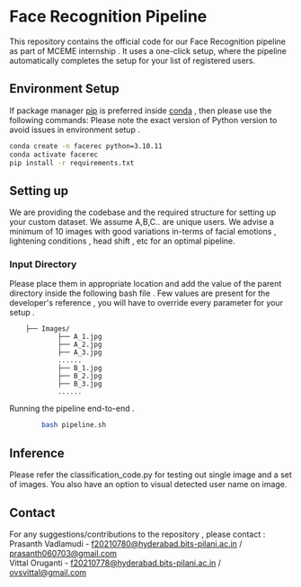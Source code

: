 # Face Recognition Pipeline 

This repository contains the official code for our Face Recognition pipeline as part of MCEME internship . It uses a one-click setup, where the pipeline automatically completes the setup for your list of registered users.

## Environment Setup 
If package manager [pip](https://pip.pypa.io/en/stable/) is preferred inside [conda](https://www.anaconda.com/) , then please use the following commands: 
Please note the exact version of Python version to avoid issues in environment setup . 

```bash
conda create -n facerec python=3.10.11
conda activate facerec
pip install -r requirements.txt
```

## Setting up 
We are providing the codebase and the required structure for setting up your custom dataset. We assume A,B,C.. are unique users. We advise a minimum of 10 images with good variations in-terms of facial emotions , lightening conditions , head shift , etc for an optimal pipeline. 

### Input Directory 

Please place them in appropriate location and add the value of the parent directory inside the following bash file . Few values are present for the developer's reference , you will have to override every parameter for your setup .

        ├── Images/         
                ├── A_1.jpg 
                ├── A_2.jpg
                ├── A_3.jpg
                ......
                ├── B_1.jpg 
                ├── B_2.jpg
                ├── B_3.jpg
                ......

Running the pipeline end-to-end .
```bash
        bash pipeline.sh
````

## Inference 
Please refer the classification_code.py for testing out single image and a set of images. You also have an option to visual detected user name on image.

## Contact 
For any suggestions/contributions to the repository , please contact : <br />
Prasanth Vadlamudi - f20210780@hyderabad.bits-pilani.ac.in / prasanth060703@gmail.com<br />
Vittal Oruganti - f20210778@hyderabad.bits-pilani.ac.in / ovsvittal@gmail.com

